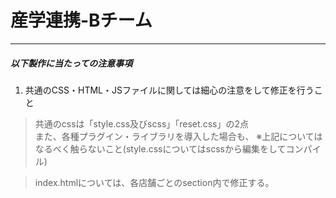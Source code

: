 # 産学連携-Bチーム  
---
##### 以下製作に当たっての注意事項  
1. 共通のCSS・HTML・JSファイルに関しては細心の注意をして修正を行うこと  
>  共通のcssは「style.css及びscss」「reset.css」の2点  
また、各種プラグイン・ライブラリを導入した場合も、
※上記についてはなるべく触らないこと(style.cssについてはscssから編集をしてコンパイル)  

>  index.htmlについては、各店舗ごとのsection内で修正する。
